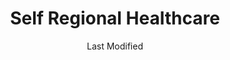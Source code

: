 ---
layout: location-page
date: Last Modified
description: "Local COVID-19 testing is available at Self Regional Healthcare in Greenwood, South Carolina, USA."
permalink: "locations/south-carolina/greenwood/self-regional-healthcare/"
tags:
  - locations
  - south-carolina
title: Self Regional Healthcare
uniqueName: self-regional-healthcare
state: South Carolina
stateAbbr: SC
hood: "Greenwood"
address: "1325 Spring St"
city: "Greenwood"
zip: "29646"
zipsNearby: "30802 30901 30903 30904 30905 30906 30907 30909 30912 30914 30916 30917 30919 30999 30806 30807 30808 30809 30812 30813 30814 30817 30819 30821 30824 30828 29801 29802 29803 29804 29805 29808 29816 29819 29821 29822 29824 29828 29829 29832 29834 29835 29899 29838 29839 29840 29809 29841 29842 29860 29861 29844 29845 29847 29848 29850 29851 29856 29620 29621 29622 29623 29624 29625 29626 29320 29627 29015 29321 29628 29031 29630 29036 29037 29631 29632 29633 29634 29324 29325 29636 29329 29330 29331 29332 29638 29333 29639 29334 29640 29641 29642 29335 29336 29643 29644 29054 29346 29348 29645 29601 29602 29603 29604 29605 29606 29607 29608 29609 29610 29611 29612 29613 29614 29615 29616 29617 29646 29647 29648 29649 29650 29651 29652 29653 29695 29654 29349 29063 29655 29065 29351 29353 29395 29355 29656 29360 29006 29070 29071 29072 29073 29657 29075 29364 29659 29365 29661 29662 29105 29369 29370 29108 29665 29666 29667 29372 29373 29374 29122 29123 29669 29670 29671 29673 29126 29127 29375 29675 29129 29132 29376 29138 29677 29672 29678 29679 29145 29680 29681 29682 29301 29302 29303 29304 29305 29306 29307 29316 29318 29319 29684 29377 29687 29689 29690 29378 29379 29164 29166 29692 29384 29385 29386 29178 29697 29388 30516 30624 30520 30627 30628 30629 30630 30631 30633 30634 30635 30639 30643 30553 30648 30660 30662 30664 30667 30668 30673 29390 29391 29698 30911 30913" 
mapUrl: "http://maps.apple.com/?q=Self+Regional+Healthcare&address=1325+Spring+St,Greenwood,South+Carolina,29646"
locationType: Drive-thru
phone: "864-725-4200"
website: "https://www.selfregional.org/coronavirus-information/"
onlineBooking: undefined
closed: undefined
closedUpdate: April 22nd, 2020
notes: "By appointment only. Local residents only. Requires phone screen."
days: Contact for hours of operation.
ctaMessage: Learn more
ctaUrl: "https://www.selfregional.org/coronavirus-information/"
---